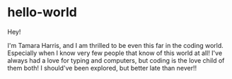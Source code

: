 # hello-world

Hey!

I'm Tamara Harris, and I am thrilled to be even this far in the coding world. Especially when I know very few people that know of this world at all! 
I've always had a love for typing and computers, but coding is the love child of them both! I should've been explored, but better late than never!!
